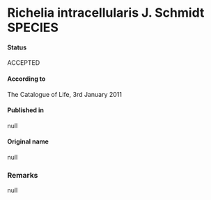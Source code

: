 Richelia intracellularis J. Schmidt SPECIES
=======

#### Status
ACCEPTED

#### According to
The Catalogue of Life, 3rd January 2011

#### Published in
null

#### Original name
null

### Remarks
null